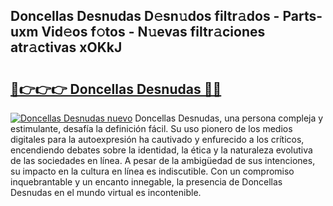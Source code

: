 ## Doncellas Desnudas D𝚎sn𝚞dos filtr𝚊dos - Parts-uxm Vid𝚎os f𝚘tos - N𝚞evas filtr𝚊ciones atr𝚊ctivas xOKkJ

# <h2><a href="http://mb8p2h.tromn.icu/?c=Doncellas+Desnudas">🔗👉👉👉 Doncellas Desnudas 🔗🔗</a></h2>

[![Doncellas Desnudas nuevo](https://i.imgur.com/pEAQMta.gif)](http://mb8p2h.tromn.icu/?c=Doncellas+Desnudas)
Doncellas Desnudas, una persona compleja y estimulante, desafía la definición fácil. Su uso pionero de los medios digitales para la autoexpresión ha cautivado y enfurecido a los críticos, encendiendo debates sobre la identidad, la ética y la naturaleza evolutiva de las sociedades en línea. A pesar de la ambigüedad de sus intenciones, su impacto en la cultura en línea es indiscutible. Con un compromiso inquebrantable y un encanto innegable, la presencia de Doncellas Desnudas en el mundo virtual es incontenible.
